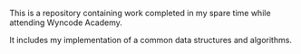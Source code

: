 This is a repository containing work completed in my spare time while attending Wyncode Academy.

It includes my implementation of a common data structures and algorithms.
